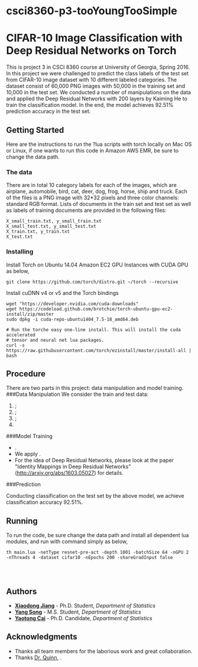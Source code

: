 # csci8360-p3-tooYoungTooSimple

#  CIFAR-10 Image Classification with Deep Residual Networks on Torch

This is project 3 in CSCI 8360 course at University of Georgia, Spring 2016. In this project we were challenged to predict the class labels of the test set from CIFAR-10 image dataset with 10 different labeled categories. The dataset consist of 60,000 PNG images with 50,000 in the training set and 10,000 in the test set. We conducted a number of manipulations on the data and applied the Deep Residual Networks with 200 layers by Kaiming He to train the classification model. In the end, the model achieves 92.51% prediction accuracy in the test set.

## Getting Started

Here are the instructions to run the ?lua scripts with torch locally on Mac OS or Linux, if one wants to run this code in Amazon AWS EMR, be sure to change the data path.

### The data
There are in total 10 category labels for each of the images, which are airplane, automobile, bird, cat, deer, dog, frog, horse, ship and truck. Each of the files is a PNG image with 32*32 pixels and three color channels: standard RGB format.
Lists of documents in the train set and test set as well as labels of training documents are provided in the following files:

```
X_small_train.txt, y_small_train.txt
X_small_test.txt, y_small_test.txt
X_train.txt, y_train.txt
X_test.txt
```

### Installing

Install Torch on Ubuntu 14.04 Amazon EC2 GPU Instances with CUDA GPU as below,

```
git clone https://github.com/torch/distro.git ~/torch --recursive
```

Install cuDNN v4 or v5 and the Torch bindings
```
wget "https://developer.nvidia.com/cuda-downloads"
wget https://codeload.github.com/brotchie/torch-ubuntu-gpu-ec2-install/zip/master
sudo dpkg -i cuda-repo-ubuntu1404_7.5-18_amd64.deb

# Run the torche easy one-line install. This will install the cuda accelerated
# tensor and neural net lua packages.
curl -s https://raw.githubusercontent.com/torch/ezinstall/master/install-all | bash
```


## Procedure
There are two parts in this project: data manipulation and model training.  
###Data Manipulation
We consider  the train and test data:

1. ;
2. ;
3. ;
4. 

###Model Training
* .
* We apply  .
* For the idea of Deep Residual Networks, please look at the paper "Identity Mappings in Deep Residual Networks" (http://arxiv.org/abs/1603.05027) for details.

###Prediction

Conducting classification on the test set by the above model, we achieve classification accuracy 92.51%.


## Running
To run the code, be sure change the data path and install all dependent lua modules, and run with  command simply as below,

```
th main.lua -netType resnet-pre-act -depth 1001 -batchSize 64 -nGPU 2 -nThreads 4 -dataset cifar10 -nEpochs 200 -shareGradInput false




```

## Authors

* **[Xiaodong Jiang](https://www.linkedin.com/in/xiaodongjiang)** - Ph.D. Student, *Department of Statistics*
* **[Yang Song](https://www.linkedin.com/in/yang-song-74298a118/en)** - M.S. Student, *Department of Statistics*
* **[Yaotong Cai](https://www.linkedin.com/in/yaotong-colin-cai-410ab026)** - Ph.D. Candidate, *Department of Statistics*

## Acknowledgments

* Thanks all team members for the laborious work and great collaboration.
* Thanks [Dr. Quinn](http://cobweb.cs.uga.edu/~squinn/), .
